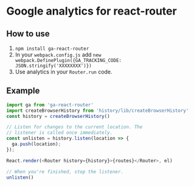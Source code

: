 # Google analytics for react-router

## How to use

1. `npm install ga-react-router`
2. In your `webpack.config.js` add `new webpack.DefinePlugin({GA_TRACKING_CODE: JSON.stringify('XXXXXXXX')})`
3. Use analytics in your `Router.run` code.

## Example

```js
import ga from 'ga-react-router'
import createBrowserHistory from 'history/lib/createBrowserHistory'
const history = createBrowserHistory()

// Listen for changes to the current location. The
// listener is called once immediately.
const unlisten = history.listen(location => {
  ga.push(location);
});

React.render(<Router history={history}>{routes}</Router>, el)

// When you're finished, stop the listener.
unlisten()
```

